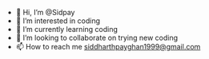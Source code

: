 - 👋 Hi, I’m @Sidpay
- 👀 I’m interested in coding
- 🌱 I’m currently learning coding
- 💞️ I’m looking to collaborate on trying new coding
- 📫 How to reach me siddharthpayghan1999@gmail.com

<!---
Sidpay/Sidpay is a ✨ special ✨ repository because its `README.md` (this file) appears on your GitHub profile.
You can click the Preview link to take a look at your changes.
--->
